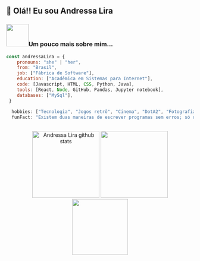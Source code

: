 <h2>👾  Olá!! Eu sou Andressa Lira</h2>


 ### <img src="https://media.giphy.com/media/VgCDAzcKvsR6OM0uWg/giphy.gif" width="60">Um pouco mais sobre mim... 




```javascript
const andressaLira = {
    pronouns: "she" | "her",
    from: "Brasil",
    job: ["Fábrica de Software"],
    education: ["Acadêmica em Sistemas para Internet"],
    code: [Javascript, HTML, CSS, Python, Java],
    tools: [React, Node, GitHub, Pandas, Jupyter notebook],
    databases: ["MySql"],
 }
 
  hobbies: ["Tecnologia", "Jogos retrô", "Cinema", "DotA2", "Fotografia", "Animais"]
  funFact: "Existem duas maneiras de escrever programas sem erros; só o terceiro funciona"    
  
```

<div align="center">  
  <img height="180em" src="https://github-readme-stats.vercel.app/api?username=AndressaLCardoso&theme=panda&show_icons=true" alt="Andressa Lira github stats" /> 
  <img height="180em" src="https://github-readme-stats.vercel.app/api/top-langs/?username=AndressaLCardoso&layout=compact&langs_count=16&theme=panda&show_icons=true" />
</div>



<div align="center">
<img src="https://cdn.picrew.me/shareImg/org/202304/338224_6193qxJb.png" width="150">
</div>
